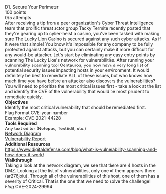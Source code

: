 D1. Secure Your Perimeter\
100 points\
0/5 attempts\
After receiving a tip from a peer organization's Cyber Threat Intelligence team that prolific threat actor group Tacky Termite recently posted that they're gearing up to cyber-heist a casino, you've been tasked with making sure The Lucky Lion Casino is secured against any such cyber attacks.
As if it were that simple! You know it's impossible for any company to be fully protected against attacks, but you can certainly make it more difficult for any would-be attacker.
Let's start by eliminating any easy entry points by scanning The Lucky Lion's network for vulnerabilities. After running your vulnerability scanning tool Centauros, you now have a very long list of potential security issues impacting hosts in your environment.
It would definitely be best to remediate ALL of these issues, but who knows how much time you have before an attacker also discovers the vulnerabilities? You will need to prioritize the most critical issues first - take a look at the list and identify the CVE of the vulnerability that would be most prudent to remediate quickly.\
**Objectives**\
Identify the most critical vulnerability that should be remediated first.\
Flag Format CVE-year-number\
Example: CVE-2021-44228\
**Tools Required**\
Any text editor (Notepad, TextEdit, etc.)\
[Network Diagram](https://github.com/Tala1122/TargetCyberDefense2024/blob/main/D1.network_diagram.pdf)\
[Vulnerability Report](https://github.com/Tala1122/TargetCyberDefense2024/blob/main/D1.vulnerability_report.json)\
**Additional Resources**\
https://www.digitaldefense.com/blog/what-is-vulnerability-scanning-and-how-does-it-work/ \
**Walkthrough**\
Taking a look at the network diagram, we see that there are 4 hosts in the DMZ. Looking at the list of vulnerabilities, only one of them appears there (ar276joiu). Through all of the vulnerabilities of this host, one of them has a severity of Critical. That is the one that we need to solve the challenge!\
*Flag* CVE-2024-29994
